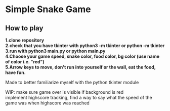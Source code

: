 # Simple Snake Game  
## How to play  
**1.clone repository**   
**2.check that you have tkinter with python3 -m tkinter or python -m tkinter**  
**3.run with python3 main.py or python main.py**    
**4.Choose your game speed, snake color, food color, bg color (use name of color i.e. "red")**     
**5.Arrow keys to move, don't run into yourself or the wall, eat the food, have fun.**  

Made to better familiarize myself with the python tkinter module

WIP: make sure game over is visible if background is red  
implement highscore tracking, find a way to say what the speed of the game was when highscore was reached
